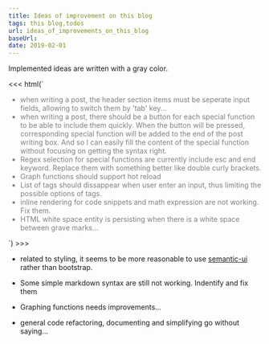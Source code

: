 ```yaml
---
title: Ideas of improvement on this blog
tags: this blog,todos
url: ideas_of_improvements_on_this_blog
baseUrl: 
date: 2019-02-01
---
```



Implemented ideas are written with a gray color.

<<< html(`<ul style="color: gray;">

<li>  when writing a post, the header section items must be seperate input fields, allowing to switch them by 'tab' key... </li>

<li>  when writing a post, there should be a button for each special function to be able to include them quickly. When the button will be pressed, corresponding special function will be added to the end of the post writing box. And so I can easily fill the content of the special function without focusing on getting the syntax right. </li>

<li> Regex selection for special functions are currently include esc and end keyword. Replace them with something better like double curly brackets. </li>

<li> Graph functions should support hot reload </li>

<li> List of tags should dissappear when user enter an input, thus limiting the possible options of tags.</li>

<li> inline rendering for code snippets and math expression are not working. Fix them.  </li>

<li> HTML white space entity is persisting when there is a white space between grave marks... </li>


</ul>`) >>>


- related to styling, it seems to be more reasonable to use [semantic-ui](https://semantic-ui.com/) rather than bootstrap.

- Some simple markdown syntax are still not working. Indentify and fix them

- Graphing functions needs improvements...

- general code refactoring, documenting and simplifying go without saying...

